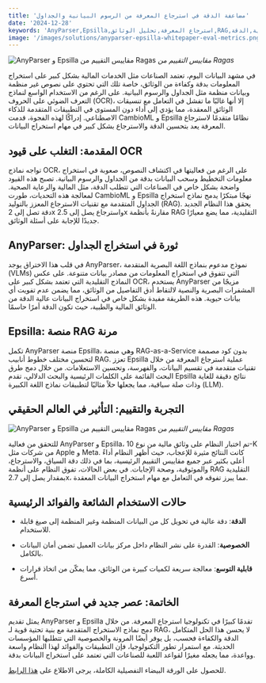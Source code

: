 ```yaml
---
title: 'مضاعفة الدقة في استرجاع المعرفة من الرسوم البيانية والجداول'
date: '2024-12-28'
keywords: 'AnyParser,Epsilla,استرجاع المعرفة,تحليل الوثائق,RAG,الوثائق المالية,استخراج الجداول,استخراج الرسوم البيانية,نماذج اللغة البصرية,الدقة'
image: '/images/solutions/anyparser-epsilla-whitepaper-eval-metrics.png'
---
```


![AnyParser و Epsilla مقاييس التقييم من Ragas](/images/solutions/anyparser-epsilla-whitepaper-eval-metrics.png)
_مقاييس التقييم من Ragas_

في مشهد البيانات اليوم، تعتمد الصناعات مثل الخدمات المالية بشكل كبير على استخراج المعلومات بدقة وكفاءة من الوثائق، خاصة تلك التي تحتوي على نصوص غير منظمة وبيانات منظمة مثل الجداول والرسوم البيانية. على الرغم من الاستخدام الواسع لنماذج التعرف الضوئي على الحروف (OCR)، إلا أنها غالبًا ما تفشل في التعامل مع تنسيقات الوثائق المعقدة، مما يؤدي إلى أداء دون المستوى في التطبيقات المتقدمة للذكاء الاصطناعي. إدراكًا لهذه الفجوة، قدمت CambioML و Epsilla نظامًا متقدمًا لاسترجاع المعرفة يعد بتحسين الدقة والاسترجاع بشكل كبير في مهام استخراج البيانات.

## المقدمة: التغلب على قيود OCR

تواجه نماذج OCR، على الرغم من فعاليتها في اكتشاف النصوص، صعوبة في استخراج معلومات التخطيط وسحب البيانات بدقة من الجداول والرسوم البيانية. تصبح هذه القيود واضحة بشكل خاص في الصناعات التي تتطلب الدقة، مثل المالية والرعاية الصحية. لمعالجة هذه التحديات، طورت CambioML و Epsilla نهجًا مبتكرًا يدمج نماذج استخراج الجداول المتقدمة مع تقنيات الاسترجاع المعزز بالتوليد (RAG). يحقق هذا النظام الجديد دقة تصل إلى 2x واسترجاع يصل إلى 2.5x مقارنةً بأنظمة RAG التقليدية، مما يضع معيارًا جديدًا للإجابة على أسئلة الوثائق.

## AnyParser: ثورة في استخراج الجداول

في قلب هذا الاختراق يوجد AnyParser، نموذج مدعوم بنماذج اللغة البصرية المتقدمة (VLMs) التي تتفوق في استخراج المعلومات من مصادر بيانات متنوعة. على عكس النماذج التقليدية التي تعتمد بشكل كبير على OCR، يستخدم AnyParser مزيجًا من المشفرات البصرية والنصية لالتقاط أدق التفاصيل من الوثائق، مما يضمن عدم تفويت أي بيانات حيوية. هذه الطريقة مفيدة بشكل خاص في استخراج البيانات عالية الدقة من الوثائق المالية والطبية، حيث تكون الدقة أمرًا حاسمًا.

## Epsilla: منصة RAG مرنة

تكمل AnyParser منصة Epsilla، وهي منصة RAG-as-a-Service بدون كود مصممة لتحسين مختلف خطوط أنابيب RAG. تعزز Epsilla عملية استرجاع المعرفة من خلال تقنيات متقدمة في تقسيم البيانات، والفهرسة، وتحسين الاستعلامات. من خلال دمج طرق البحث القائمة على الكلمات الرئيسية والبحث الدلالي، تقدم Epsilla نتائج دقيقة للغاية وذات صلة سياقية، مما يجعلها حلاً مثاليًا لتطبيقات نماذج اللغة الكبيرة (LLM).

## التجربة والتقييم: التأثير في العالم الحقيقي

![AnyParser و Epsilla مقاييس التقييم من Ragas](/images/solutions/anyparser-epsilla-whitepaper-eval-metrics.png)
_مقاييس التقييم من Ragas_

للتحقق من فعالية AnyParser و Epsilla، تم اختبار النظام على وثائق مالية من نوع 10-K من شركات مثل Apple و Meta. كانت النتائج مثيرة للإعجاب، حيث أظهر النظام أداءً أعلى بكثير عبر جميع مقاييس التقييم الرئيسية، بما في ذلك دقة السياق، والاسترجاع، والموثوقية، وصحة الإجابات. في بعض الحالات، تفوق النظام على أنظمة RAG التقليدية بمقدار يصل إلى 2.7x، مما يبرز تفوقه في التعامل مع مهام استخراج البيانات المعقدة.

## حالات الاستخدام الشائعة والفوائد الرئيسية

- **الدقة**: دقة عالية في تحويل كل من البيانات المنظمة وغير المنظمة إلى صيغ قابلة للاستخدام.

- **الخصوصية**: القدرة على نشر النظام داخل مركز بيانات العميل تضمن أمان البيانات بالكامل.

- **قابلية التوسع**: معالجة سريعة لكميات كبيرة من الوثائق، مما يمكّن من اتخاذ قرارات أسرع.

## الخاتمة: عصر جديد في استرجاع المعرفة

يمثل تقديم AnyParser و Epsilla تقدمًا كبيرًا في تكنولوجيا استرجاع المعرفة. من خلال دمج نماذج الاستخراج المتقدمة مع بنية تحتية قوية لـ RAG، لا يحسن هذا الحل المتكامل الدقة والكفاءة فحسب، بل يوفر أيضًا المرونة والخصوصية التي تتطلبها المؤسسات الحديثة. مع استمرار تطور التكنولوجيا، فإن التطبيقات والفوائد لهذا النظام واسعة وواعدة، مما يجعله مغيرًا لقواعد اللعبة للصناعات التي تعتمد على استخراج البيانات بدقة.

للحصول على الورقة البيضاء التفصيلية الكاملة، يرجى الاطلاع على [هذا الرابط](https://www.cambioml.com/research/AnyParser_Epsilla_Whitepaper.pdf).
